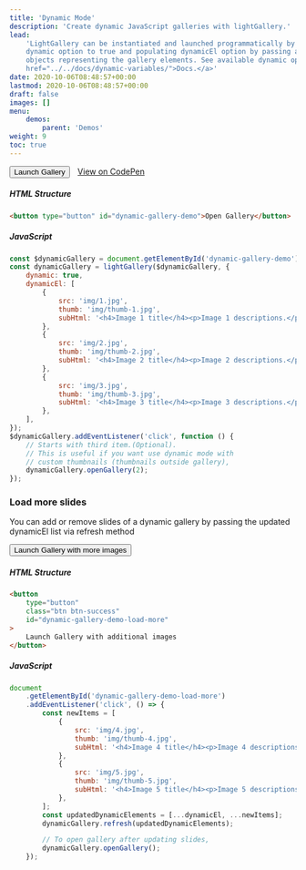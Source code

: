 ```yaml
---
title: 'Dynamic Mode'
description: 'Create dynamic JavaScript galleries with lightGallery.'
lead:
    'LightGallery can be instantiated and launched programmatically by setting
    dynamic option to true and populating dynamicEl option by passing array of
    objects representing the gallery elements. See available dynamic options <a
    href="../../docs/dynamic-variables/">Docs.</a>'
date: 2020-10-06T08:48:57+00:00
lastmod: 2020-10-06T08:48:57+00:00
draft: false
images: []
menu:
    demos:
        parent: 'Demos'
weight: 9
toc: true
---
```


<div>
<button type="button" class="btn btn-success" id="dynamic-gallery-demo">Launch
Gallery</button>

<div class="codepen-demo" style="
    display: inline-block;
    margin: 0 10px 0 10px;
">
    <a target="_blank" href="https://codepen.io/sachinchoolur/pen/VwpYagE">View on CodePen</a>
</div>
</div>

##### HTML Structure

```html
<button type="button" id="dynamic-gallery-demo">Open Gallery</button>
```

##### JavaScript

```js
const $dynamicGallery = document.getElementById('dynamic-gallery-demo');
const dynamicGallery = lightGallery($dynamicGallery, {
    dynamic: true,
    dynamicEl: [
        {
            src: 'img/1.jpg',
            thumb: 'img/thumb-1.jpg',
            subHtml: '<h4>Image 1 title</h4><p>Image 1 descriptions.</p>',
        },
        {
            src: 'img/2.jpg',
            thumb: 'img/thumb-2.jpg',
            subHtml: '<h4>Image 2 title</h4><p>Image 2 descriptions.</p>',
        },
        {
            src: 'img/3.jpg',
            thumb: 'img/thumb-3.jpg',
            subHtml: '<h4>Image 3 title</h4><p>Image 3 descriptions.</p>',
        },
    ],
});
$dynamicGallery.addEventListener('click', function () {
    // Starts with third item.(Optional).
    // This is useful if you want use dynamic mode with
    // custom thumbnails (thumbnails outside gallery),
    dynamicGallery.openGallery(2);
});
```

### Load more slides

You can add or remove slides of a dynamic gallery by passing the updated
dynamicEl list via refresh method

<button type="button" class="btn btn-success"
id="dynamic-gallery-demo-load-more"> Launch Gallery with more images </button>

##### HTML Structure

```html
<button
    type="button"
    class="btn btn-success"
    id="dynamic-gallery-demo-load-more"
>
    Launch Gallery with additional images
</button>
```

##### JavaScript

```js
document
    .getElementById('dynamic-gallery-demo-load-more')
    .addEventListener('click', () => {
        const newItems = [
            {
                src: 'img/4.jpg',
                thumb: 'img/thumb-4.jpg',
                subHtml: '<h4>Image 4 title</h4><p>Image 4 descriptions.</p>',
            },
            {
                src: 'img/5.jpg',
                thumb: 'img/thumb-5.jpg',
                subHtml: '<h4>Image 5 title</h4><p>Image 5 descriptions.</p>',
            },
        ];
        const updatedDynamicElements = [...dynamicEl, ...newItems];
        dynamicGallery.refresh(updatedDynamicElements);

        // To open gallery after updating slides,
        dynamicGallery.openGallery();
    });
```
